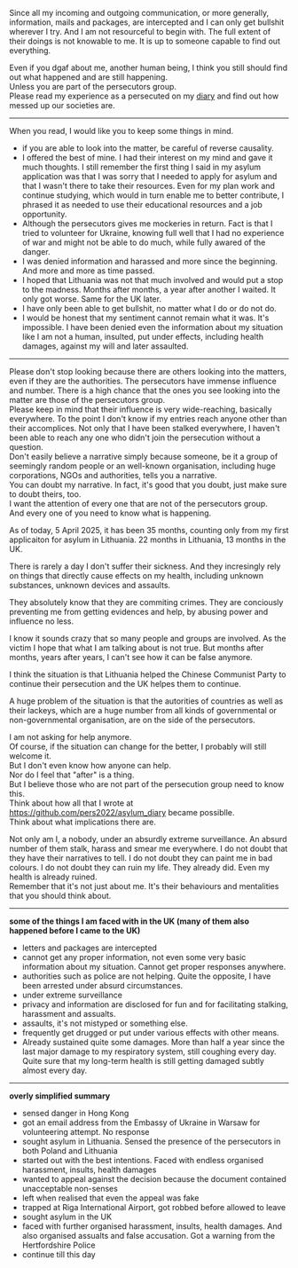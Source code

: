 Since all my incoming and outgoing communication, or more generally, information, mails and packages, are intercepted and I can only get bullshit wherever I try. And I am not resourceful to begin with. The full extent of their doings is not knowable to me. It is up to someone capable to find out everything.

Even if you dgaf about me, another human being, I think you still should find out what happened and are still happening.\
Unless you are part of the persecutors group.\
Please read my experience as a persecuted on my [diary](https://github.com/pers2022/asylum_diary) and find out how messed up our societies are.

---

When you read, I would like you to keep some things in mind.
- if you are able to look into the matter, be careful of reverse causality.
- I offered the best of mine. I had their interest on my mind and gave it much thoughts. I still remember the first thing I said in my asylum application was that I was sorry that I needed to apply for asylum and that I wasn't there to take their resources. Even for my plan work and continue studying, which would in turn enable me to better contribute, I phrased it as needed to use their educational resources and a job opportunity.
- Although the persecutors gives me mockeries in return. Fact is that I tried to volunteer for Ukraine, knowing full well that I had no experience of war and might not be able to do much, while fully awared of the danger.
- I was denied information and harassed and more since the beginning. And more and more as time passed.
- I hoped that Lithuania was not that much involved and would put a stop to the madness. Months after months, a year after another I waited. It only got worse. Same for the UK later.
- I have only been able to get bullshit, no matter what I do or do not do.
- I would be honest that my sentiment cannot remain what it was. It's impossible. I have been denied even the information about my situation like I am not a human, insulted, put under effects, including health damages, against my will and later assaulted.

---

Please don't stop looking because there are others looking into the matters, even if they are the authorities. The persecutors have immense influence and number. There is a high chance that the ones you see looking into the matter are those of the persecutors group.\
Please keep in mind that their influence is very wide-reaching, basically everywhere. To the point I don't know if my entries reach anyone other than their accomplices. Not only that I have been stalked everywhere, I haven't been able to reach any one who didn't join the persecution without a question.\
Don't easily believe a narrative simply because someone, be it a group of seemingly random people or an well-known organisation, including huge corporations, NGOs and authorities, tells you a narrative.\
You can doubt my narrative. In fact, it's good that you doubt, just make sure to doubt theirs, too.\
I want the attention of every one that are not of the persecutors group.\
And every one of you need to know what is happening.

As of today, 5 April 2025, it has been 35 months, counting only from my first applicaiton for asylum in Lithuania. 22 months in Lithuania, 13 months in the UK.

There is rarely a day I don't suffer their sickness. And they incresingly rely on things that directly cause effects on my health, including unknown substances, unknown devices and assaults.

They absolutely know that they are commiting crimes. They are conciously preventing me from getting evidences and help, by abusing power and influence no less.

I know it sounds crazy that so many people and groups are involved. As the victim I hope that what I am talking about is not true. But months after months, years after years, I can't see how it can be false anymore.

I think the situation is that Lithuania helped the Chinese Communist Party to continue their persecution and the UK helpes them to continue.

A huge problem of the situation is that the autorities of countries as well as their lackeys, which are a huge number from all kinds of governmental or non-governmental organisation, are on the side of the persecutors.

I am not asking for help anymore.\
Of course, if the situation can change for the better, I probably will still welcome it.\
But I don't even know how anyone can help.\
Nor do I feel that "after" is a thing.\
But I believe those who are not part of the persecution group need to know this.\
Think about how all that I wrote at https://github.com/pers2022/asylum_diary became possiblle.\
Think about what implications there are.

Not only am I, a nobody, under an absurdly extreme surveillance. An absurd number of them stalk, harass and smear me everywhere.
I do not doubt that they have their narratives to tell. I do not doubt they can paint me in bad colours. I do not doubt they can ruin my life. They already did. Even my health is already ruined.\
Remember that it's not just about me. It's their behaviours and mentalities that you should think about.

---

**some of the things I am faced with in the UK (many of them also happened before I came to the UK)**
- letters and packages are intercepted
- cannot get any proper information, not even some very basic information about my situation. Cannot get proper responses anywhere.
- authorities such as police are not helping. Quite the opposite, I have been arrested under absurd circumstances.
- under extreme surveillance
- privacy and information are disclosed for fun and for facilitating stalking, harassment and assualts.
- assaults, it's not mistyped or something else.
- frequently get drugged or put under various effects with other means.
- Already sustained quite some damages. More than half a year since the last major damage to my respiratory system, still coughing every day. Quite sure that my long-term health is still getting damaged subtly almost every day.

---

**overly simplified summary**
- sensed danger in Hong Kong
- got an email address from the Embassy of Ukraine in Warsaw for volunteering attempt. No response
- sought asylum in Lithuania. Sensed the presence of the persecutors in both Poland and Lithuania
- started out with the best intentions. Faced with endless organised harassment, insults, health damages
- wanted to appeal against the decision because the document contained unacceptable non-senses
- left when realised that even the appeal was fake
- trapped at Riga International Airport, got robbed before allowed to leave
- sought asylum in the UK
- faced with further organised harassment, insults, health damages. And also organised assualts and false accusation. Got a warning from the Hertfordshire Police
- continue till this day
